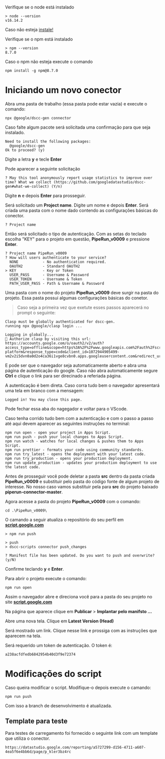 Verifique se o node está instalado
````terminal
> node --version
v16.14.2
````
Caso não esteja [instale!](https://nodejs.org/en/download/)

Verifique se o npm está instalado
````terminal
> npm --version
8.7.0
````

Caso o npm não esteja execute o comando
````terminal
npm install -g npm@8.7.0
````

# Iniciando um novo conector
Abra uma pasta de trabalho (essa pasta pode estar vazia) e execute o comando:
````terminal
npx @google/dscc-gen connector
````
Caso falte algum pacote será solicitada uma confirmação para que seja instalado.
````terminal
Need to install the following packages:
  @google/dscc-gen
Ok to proceed? (y)
````
Digite a letra __y__ e tecle __Enter__

Pode aparecer a seguinte solicitação
````terminal
? May this tool anonymously report usage statistics to improve over time? What we collect (https://github.com/googledatastudio/dscc-gen#what-we-collect) (Y/n) 
````
Digite __n__ e depois __Enter__ para prosseguir.

Será solicitado um __Project name__. Digite um nome e depois __Enter__. Será criada uma pasta com o nome dado contendo as configurações básicas do conector.

````terminal
? Project name 
````
Então será solicitado o tipo de autenticação. Com as setas do teclado escolha "KEY" para o projeto em questão, __PipeRun_v0009__ e pressione __Enter__.
````terminal
? Project name PipeRun_v0009
? How will users authenticate to your service? 
  NONE           - No authentication required. 
  OAUTH2         - Standard OAUTH2 
> KEY            - Key or Token 
  USER_PASS      - Username & Password 
  USER_TOKEN     - Username & Token 
  PATH_USER_PASS - Path & Username & Password 
````
Uma pasta com o nome do projeto __PipeRun_v0009__  deve surgir na pasta do projeto. Essa pasta possui algumas configurações básicas do conetor. 

> Caso seja a primeira vez que exetute esses passos aparecerá no prompt o seguinte:

````terminal
Clasp must be globally authenticated for dscc-gen.
running npx @google/clasp login ...

Logging in globally...
🔑 Authorize clasp by visiting this url:
https://accounts.google.com/o/oauth2/v2/auth?access_type=offline&scope=https%3A%2F%2Fwww.googleapis.com%2Fauth%2Fscript.deployments%20https%3A%2F%2Fwww.googleapis.com%2Fauth%2Fscript.projects%20https%3A%2F%2Fwww.googleapis.com%2Fauth%2Fscript.webapp.deploy%20https%3A%2F%2Fwww.googleapis.com%2Fauth%2Fdrive.metadata.readonly%20https%3A%2F%2Fwww.googleapis.com%2Fauth%2Fdrive.file%20https%3A%2F%2Fwww.googleapis.com%2Fauth%2Fservice.management%20https%3A%2F%2Fwww.googleapis.com%2Fauth%2Flogging.read%20https%3A%2F%2Fwww.googleapis.com%2Fauth%2Fuserinfo.email%20https%3A%2F%2Fwww.googleapis.com%2Fauth%2Fuserinfo.profile%20https%3A%2F%2Fwww.googleapis.com%2Fauth%2Fcloud-platform&response_type=code&client_id=1072944905499-vm2v2i5dvn0a0d2o4ca36i1vge8cvbn0.apps.googleusercontent.com&redirect_uri=http%3A%2F%2Flocalhost%3A53212
````
E pode ser que o navegador seja automaticamente aberto e abra uma página de autenticação do google. Caso não abra automaticamente segure __Ctrl__ e clique o link para ser direcinado a referiada página.

A autenticação é bem direta. Caso corra tudo bem o navegador apresentará uma tela em branco com a mensagem:
````
Logged in! You may close this page. 
````
Pode fechar essa aba do nagegador e voltar para o VScode.

Caso tenha corrido tudo bem com a autenticação e com o passo a passo até aqui devem aparecer as seguintes instruções no terminal:

````terminal
npm run open - open your project in Apps Script.
npm run push - push your local changes to Apps Script.
npm run watch - watches for local changes & pushes them to Apps Script.
npm run prettier - formats your code using community standards.
npm run try_latest - opens the deployment with your latest code.
npm run try_production - opens your production deployment.
npm run update_production - updates your production deployment to use the latest code.
````


Antes de prosseguir você pode deletar a pasta __src__ dentro da pasta criada __PipeRun_v0009__ e substituir pelo pasta do código fonte de algum projeto de interesse. No nosso caso vamos substituir pela para __src__ do projeto baixado __piperun-connector-master__.

Agora acesse a pasta do projeto __PipeRun_v0009__ com o comando:
````terminal
cd .\PipeRun_v0009\
````

O camando a seguir atualiza o repositório do seu perfil em [__script.google.com__](https://script.google.com/)
````terminal
> npm run push

> push
> dscc-scripts connector push_changes

? Manifest file has been updated. Do you want to push and overwrite? (y/N) 
````
Confirme teclando __y__ e __Enter__.

Para abrir o projeto execute o comando:
````terminal
npm run open
````
Assim o navegador abre e direciona você para a pasta do seu projeto no site [__script.google.com__](https://script.google.com/)

Na página que aparece clique em __Publicar__ > __Implantar pelo manifsto ...__

Abre uma nova tela. Clique em __Latest Version (Head)__

Será mostrado um link. Clique nesse link e prossiga com as instruções que aparecem na tela.

Será requerido um token de autenticação. O token é:
````terminal
a238acfdfedb6842954b40d3f9e72374
````
# Modificações do script

Caso queira modificar o script. Modifique-o depois execute o camando:
````terminal
npm run push
````
Com isso a branch de desenvolvimento é atualizada.

## __Template para teste__
Para testes de carregamento foi fornecido o seguinte link com um template que utiliza o conector.
````terminal
https://datastudio.google.com/reporting/a5727299-d156-4711-a607-4ea5f6e4bb6d/page/p_kler3bz4rc
````
````terminal
````





````terminal
````














